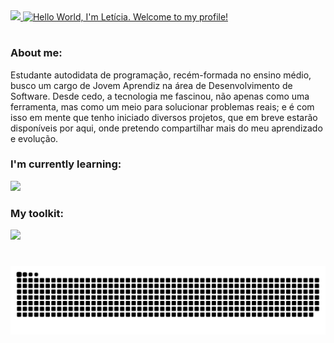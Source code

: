 <a href="https://git.io/typing-svg">
  <img src="https://media.giphy.com/media/hvRJCLFzcasrR4ia7z/giphy.gif" width="35">
  <img src="https://readme-typing-svg.demolab.com?font=Mona+Sans&weight=700&size=25&pause=1000&color=FFFFFF&vCenter=true&width=435&lines=Hello+World%2C+I'm+Leticia.;Welcome+to+my+profile!" alt="Hello World, I'm Letícia. Welcome to my profile!">
</a>

#

<h3>About me:</h3>
<p>Estudante autodidata de programação, recém-formada no ensino médio, busco um cargo de Jovem Aprendiz na área de Desenvolvimento de Software. Desde cedo, a tecnologia me fascinou, não apenas como uma ferramenta, mas como um meio para solucionar problemas reais; e é com isso em mente que tenho iniciado diversos projetos, que em breve estarão disponíveis por aqui, onde pretendo compartilhar mais do meu aprendizado e evolução.</p>

<h3>I'm currently learning:</h3>
<img src="https://skillicons.dev/icons?i=html,css,js">

<h3>My toolkit:</h3>
<img src="https://skillicons.dev/icons?i=py,figma,ps,notion">

#

<picture>
  <source media="(prefers-color-scheme: dark)" srcset="https://raw.githubusercontent.com/leticiallsousa/leticiallsousa/output/github-snake-dark.svg" />
  <source media="(prefers-color-scheme: light)" srcset="https://raw.githubusercontent.com/leticiallsousa/leticiallsousa/output/github-snake.svg" />
  <img alt="github-snake" src="https://raw.githubusercontent.com/leticiallsousa/leticiallsousa/output/github-snake.svg" />
</picture>
